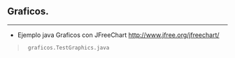 ##  Graficos.
-----
* Ejemplo java Graficos con JFreeChart http://www.jfree.org/jfreechart/ 

>      graficos.TestGraphics.java

